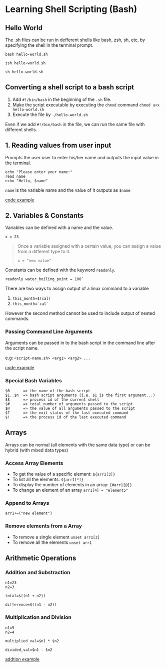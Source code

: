 # Learning Shell Scripting (Bash)
## Hello World
The .sh files can be run in defferent shells like bash, zsh, sh, etc, by specifying the shell in the terminal prompt. 
 
`bash hello-world.sh`

 `zsh hello-world.sh`
 
 `sh hello-world.sh` 

## Converting a shell script to a bash script
 1. Add `#!/bin/bash` in the beginning of the `.sh` file.
 2. Make the script executable by executing the `chmod` command `chmod u+x hello-world.sh`
 3. Execute the file by `./hello-world.sh`

Even if we add `#!/bin/bash` in the file, we can run the same file with different shells.

## 1. Reading values from user input
Prompts the user user to enter his/her name and outputs the input value in the terminal.
```
echo "Please enter your name:"
read name
echo "Hello, $name"
```

`name` is the variable name and the value of it outputs as `$name`

[code example](./1_read_values_user_prompts)

## 2. Variables & Constants
Variables can be defined with a name and the value. 

```
x = 23
```

> Once a variable assigned with a certain value, you can assign a value from a different type to it.
> 
> `x = "new value"`

Constants can be defined with the keyword `readonly`. 

```
readonly water_boiling_point = 100`
```

There are two ways to assign output of a linux command to a variable

1. `this_month=$(cal)`
2. ``this_month=`cal` ``

However the second method cannot be used to include output of nested commands. 

### Passing Command Line Arguments
Arguments can be passed in to the bash script in the command line after the script name. 

e.g: `<script-name.sh> <arg1> <arg2> ...`

[code example](./2_command_line_args)

### Special Bash Variables

```
$0      => the name of the bash script
$1..$n  => bash script arguments (i.e. $1 is the first argument...)
$$      => process id of the current shell
$#      => total number of arguments passed to the script
$@      => the value of all arguments passed to the script
$?      => the exit status of the last executed command
$!      => the process id of the last executed command
```

## Arrays
Arrays can be normal (all elements with the same data type) or can be hybrid (with mixed data types)

### Access Array Elements
- To get the value of a specific element: `${arr1[3]}`
- To list all the elements: `${arr1[*]}`
- To display the number of elements in an array: `{#arr1[@]}`
- To change an element of an array `arr1[4] = "element5"`

### Append to Arrays
`arr1+=("new element")`

### Remove elements from a Array
- To remove a single element `unset arr1[3]`
- To remove all the elements `unset arr1`
  

## Arithmetic Operations

### Addition and Substraction
```
n1=23
n2=3

total=$((n1 + n2))

difference=$((n1 - n2))
```

### Multiplication and Division
```
n1=5
n2=4

multiplied_val=$n1 * $n2

divided_val=$n1 - $n2
```
[addtion example](./3_arithmetic_operations)
